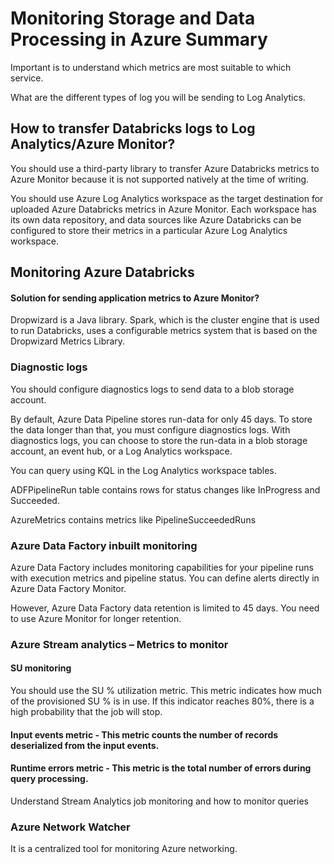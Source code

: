# Monitoring Storage and Data Processing in Azure Summary

Important is to understand which metrics are most suitable to which service.

What are the different types of log you will be sending to Log Analytics. 

## How to transfer Databricks logs to Log Analytics/Azure Monitor?

You should use a third-party library to transfer Azure Databricks metrics to Azure Monitor because it is not supported natively at the time of writing.

You should use Azure Log Analytics workspace as the target destination for uploaded Azure Databricks metrics in Azure Monitor. Each workspace has its own data repository, and data sources like Azure Databricks can be configured to store their metrics in a particular Azure Log Analytics workspace.

## Monitoring Azure Databricks

#### Solution for sending application metrics to Azure Monitor?

Dropwizard is a Java library. Spark, which is the cluster engine that is used to run Databricks, uses a configurable metrics system that is based on the Dropwizard Metrics Library.


### Diagnostic logs

You should configure diagnostics logs to send data to a blob storage account.

By default, Azure Data Pipeline stores run-data for only 45 days. To store the data longer than that, you must configure diagnostics logs. With diagnostics logs, you can choose to store the run-data in a blob storage account, an event hub, or a Log Analytics workspace.

You can query using KQL in the Log Analytics workspace tables.

ADFPipelineRun table contains rows for status changes like InProgress and Succeeded.

AzureMetrics contains metrics like PipelineSucceededRuns


### Azure Data Factory inbuilt monitoring

Azure Data Factory includes monitoring capabilities for your pipeline runs with execution metrics and pipeline status. You can define alerts directly in Azure Data Factory Monitor.

However, Azure Data Factory data retention is limited to 45 days. You need to use Azure Monitor for longer retention.


### Azure Stream analytics – Metrics to monitor

#### SU monitoring

You should use the SU % utilization metric. This metric indicates how much of the provisioned SU % is in use. If this indicator reaches 80%, there is a high probability that the job will stop.

#### Input events metric - This metric counts the number of records deserialized from the input events.

#### Runtime errors metric - This metric is the total number of errors during query processing.

Understand Stream Analytics job monitoring and how to monitor queries


### Azure Network Watcher

It is a centralized tool for monitoring Azure networking.